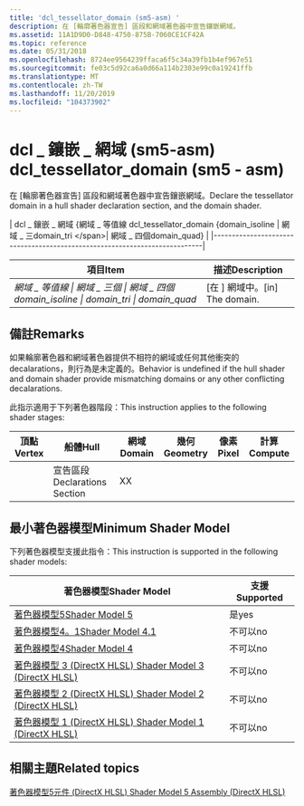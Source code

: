 ```yaml
---
title: 'dcl_tessellator_domain (sm5-asm) '
description: 在 [輪廓著色器宣告] 區段和網域著色器中宣告鑲嵌網域。
ms.assetid: 11A1D9D0-D848-4750-875B-7060CE1CF42A
ms.topic: reference
ms.date: 05/31/2018
ms.openlocfilehash: 8724ee9564239ffaca6f5c34a39fb1b4ef967e51
ms.sourcegitcommit: fe03c5d92ca6a0d66a114b2303e99c0a19241ffb
ms.translationtype: MT
ms.contentlocale: zh-TW
ms.lasthandoff: 11/20/2019
ms.locfileid: "104373902"
---
```

# <a name="dcl_tessellator_domain-sm5---asm"></a><span data-ttu-id="f1424-103">dcl \_ 鑲嵌 \_ 網域 (sm5-asm) </span><span class="sxs-lookup"><span data-stu-id="f1424-103">dcl\_tessellator\_domain (sm5 - asm)</span></span>

<span data-ttu-id="f1424-104">在 [輪廓著色器宣告] 區段和網域著色器中宣告鑲嵌網域。</span><span class="sxs-lookup"><span data-stu-id="f1424-104">Declare the tessellator domain in a hull shader declaration section, and the domain shader.</span></span>



| <span data-ttu-id="f1424-105">dcl \_ 鑲嵌 \_ 網域 {網域 \_ 等值線 </span><span class="sxs-lookup"><span data-stu-id="f1424-105">dcl\_tessellator\_domain {domain\_isoline </span></span>\| <span data-ttu-id="f1424-106">網域 \_ 三</span><span class="sxs-lookup"><span data-stu-id="f1424-106">domain\_tri \</span></span>| <span data-ttu-id="f1424-107">網域 \_ 四個</span><span class="sxs-lookup"><span data-stu-id="f1424-107">domain\_quad}</span></span> |
|---------------------------------------------------------------------------|



 



| <span data-ttu-id="f1424-108">項目</span><span class="sxs-lookup"><span data-stu-id="f1424-108">Item</span></span>                                                                                                                                                                                | <span data-ttu-id="f1424-109">描述</span><span class="sxs-lookup"><span data-stu-id="f1424-109">Description</span></span>                   |
|-------------------------------------------------------------------------------------------------------------------------------------------------------------------------------------|-------------------------------|
| <span data-ttu-id="f1424-110"><span id="domain_isoline___domain_tri___domain_quad"></span><span id="DOMAIN_ISOLINE___DOMAIN_TRI___DOMAIN_QUAD"></span>*網域 \_ 等值線 \| 網域 \_ 三個 \| 網域 \_ 四個*</span><span class="sxs-lookup"><span data-stu-id="f1424-110"><span id="domain_isoline___domain_tri___domain_quad"></span><span id="DOMAIN_ISOLINE___DOMAIN_TRI___DOMAIN_QUAD"></span>*domain\_isoline \| domain\_tri \| domain\_quad*</span></span><br/> | <span data-ttu-id="f1424-111">\[在 \] 網域中。</span><span class="sxs-lookup"><span data-stu-id="f1424-111">\[in\] The domain.</span></span><br/> |



 

## <a name="remarks"></a><span data-ttu-id="f1424-112">備註</span><span class="sxs-lookup"><span data-stu-id="f1424-112">Remarks</span></span>

<span data-ttu-id="f1424-113">如果輪廓著色器和網域著色器提供不相符的網域或任何其他衝突的 decalarations，則行為是未定義的。</span><span class="sxs-lookup"><span data-stu-id="f1424-113">Behavior is undefined if the hull shader and domain shader provide mismatching domains or any other conflicting decalarations.</span></span>

<span data-ttu-id="f1424-114">此指示適用于下列著色器階段：</span><span class="sxs-lookup"><span data-stu-id="f1424-114">This instruction applies to the following shader stages:</span></span>



| <span data-ttu-id="f1424-115">頂點</span><span class="sxs-lookup"><span data-stu-id="f1424-115">Vertex</span></span> | <span data-ttu-id="f1424-116">船體</span><span class="sxs-lookup"><span data-stu-id="f1424-116">Hull</span></span>                 | <span data-ttu-id="f1424-117">網域</span><span class="sxs-lookup"><span data-stu-id="f1424-117">Domain</span></span> | <span data-ttu-id="f1424-118">幾何</span><span class="sxs-lookup"><span data-stu-id="f1424-118">Geometry</span></span> | <span data-ttu-id="f1424-119">像素</span><span class="sxs-lookup"><span data-stu-id="f1424-119">Pixel</span></span> | <span data-ttu-id="f1424-120">計算</span><span class="sxs-lookup"><span data-stu-id="f1424-120">Compute</span></span> |
|--------|----------------------|--------|----------|-------|---------|
|        | <span data-ttu-id="f1424-121">宣告區段</span><span class="sxs-lookup"><span data-stu-id="f1424-121">Declarations Section</span></span> | <span data-ttu-id="f1424-122">X</span><span class="sxs-lookup"><span data-stu-id="f1424-122">X</span></span>      |          |       |         |



 

## <a name="minimum-shader-model"></a><span data-ttu-id="f1424-123">最小著色器模型</span><span class="sxs-lookup"><span data-stu-id="f1424-123">Minimum Shader Model</span></span>

<span data-ttu-id="f1424-124">下列著色器模型支援此指令：</span><span class="sxs-lookup"><span data-stu-id="f1424-124">This instruction is supported in the following shader models:</span></span>



| <span data-ttu-id="f1424-125">著色器模型</span><span class="sxs-lookup"><span data-stu-id="f1424-125">Shader Model</span></span>                                              | <span data-ttu-id="f1424-126">支援</span><span class="sxs-lookup"><span data-stu-id="f1424-126">Supported</span></span> |
|-----------------------------------------------------------|-----------|
| [<span data-ttu-id="f1424-127">著色器模型5</span><span class="sxs-lookup"><span data-stu-id="f1424-127">Shader Model 5</span></span>](d3d11-graphics-reference-sm5.md)        | <span data-ttu-id="f1424-128">是</span><span class="sxs-lookup"><span data-stu-id="f1424-128">yes</span></span>       |
| [<span data-ttu-id="f1424-129">著色器模型4。1</span><span class="sxs-lookup"><span data-stu-id="f1424-129">Shader Model 4.1</span></span>](dx-graphics-hlsl-sm4.md)              | <span data-ttu-id="f1424-130">不可以</span><span class="sxs-lookup"><span data-stu-id="f1424-130">no</span></span>        |
| [<span data-ttu-id="f1424-131">著色器模型4</span><span class="sxs-lookup"><span data-stu-id="f1424-131">Shader Model 4</span></span>](dx-graphics-hlsl-sm4.md)                | <span data-ttu-id="f1424-132">不可以</span><span class="sxs-lookup"><span data-stu-id="f1424-132">no</span></span>        |
| [<span data-ttu-id="f1424-133">著色器模型 3 (DirectX HLSL) </span><span class="sxs-lookup"><span data-stu-id="f1424-133">Shader Model 3 (DirectX HLSL)</span></span>](dx-graphics-hlsl-sm3.md) | <span data-ttu-id="f1424-134">不可以</span><span class="sxs-lookup"><span data-stu-id="f1424-134">no</span></span>        |
| [<span data-ttu-id="f1424-135">著色器模型 2 (DirectX HLSL) </span><span class="sxs-lookup"><span data-stu-id="f1424-135">Shader Model 2 (DirectX HLSL)</span></span>](dx-graphics-hlsl-sm2.md) | <span data-ttu-id="f1424-136">不可以</span><span class="sxs-lookup"><span data-stu-id="f1424-136">no</span></span>        |
| [<span data-ttu-id="f1424-137">著色器模型 1 (DirectX HLSL) </span><span class="sxs-lookup"><span data-stu-id="f1424-137">Shader Model 1 (DirectX HLSL)</span></span>](dx-graphics-hlsl-sm1.md) | <span data-ttu-id="f1424-138">不可以</span><span class="sxs-lookup"><span data-stu-id="f1424-138">no</span></span>        |



 

## <a name="related-topics"></a><span data-ttu-id="f1424-139">相關主題</span><span class="sxs-lookup"><span data-stu-id="f1424-139">Related topics</span></span>

<dl> <dt>

[<span data-ttu-id="f1424-140">著色器模型5元件 (DirectX HLSL) </span><span class="sxs-lookup"><span data-stu-id="f1424-140">Shader Model 5 Assembly (DirectX HLSL)</span></span>](shader-model-5-assembly--directx-hlsl-.md)
</dt> </dl>

 

 





